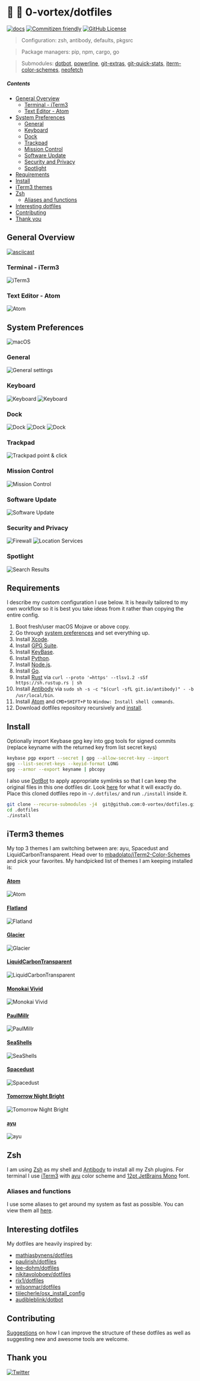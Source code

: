 # :rocket: :construction: 0-vortex/dotfiles   

[![docs](https://github.com/0-vortex/dotfiles/actions/workflows/docs.yml/badge.svg)](https://github.com/0-vortex/dotfiles/actions/workflows/docs.yml)
 [![Commitizen friendly](https://img.shields.io/badge/commitizen-friendly-brightgreen.svg)](http://commitizen.github.io/cz-cli/)
 [![GitHub License](https://img.shields.io/github/license/0-vortex/vortex.name.svg)](https://github.com/0-vortex/vortex.name/blob/master/LICENSE)

> Configuration: zsh, antibody, defaults, pkgsrc 

> Package managers: pip, npm, cargo, go

> Submodules: [dotbot](https://github.com/anishathalye/dotbot), [powerline](https://github.com/powerline/fonts), [git-extras](https://github.com/tj/git-extras), [git-quick-stats](https://github.com/arzzen/git-quick-stats), [iterm-color-schemes](https://github.com/mbadolato/iTerm2-Color-Schemes), [neofetch](https://github.com/dylanaraps/neofetch)

##### Contents

- [General Overview](#general-overview)
  - [Terminal - iTerm3](#terminal---iterm3)
  - [Text Editor - Atom](#text-editor---atom)
- [System Preferences](#system-preferences)
  - [General](#general)
  - [Keyboard](#keyboard)
  - [Dock](#dock)
  - [Trackpad](#trackpad)
  - [Mission Control](#mission-control)
  - [Software Update](#software-update)
  - [Security and Privacy](#security-and-privacy)
  - [Spotlight](#spotlight)
- [Requirements](#requirements)
- [Install](#install)
- [iTerm3 themes](#iterm3-themes)
- [Zsh](#zsh)
  - [Aliases and functions](#aliases-and-functions)
- [Interesting dotfiles](#interesting-dotfiles)
- [Contributing](#contributing)
- [Thank you](#thank-you)

## General Overview

[![asciicast](https://asciinema.org/a/zZEvW8UodkvLzjsSQLYgaLW0P.svg)](https://asciinema.org/a/zZEvW8UodkvLzjsSQLYgaLW0P)

### Terminal - iTerm3

![iTerm3](static/iterm.png)

### Text Editor - Atom

![Atom](static/atom.png)

## System Preferences

![macOS](static/system-preferences/macos.png)

### General

![General settings](static/system-preferences/general.png)

### Keyboard

![Keyboard](static/system-preferences/keyboard.png)
![Keyboard](static/system-preferences/keyboard-text.png)

### Dock

![Dock](static/system-preferences/dock-and-menu-bar.png)
![Dock](static/system-preferences/dock-and-menu-bar-battery.png)
![Dock](static/system-preferences/dock-and-menu-bar-clock.png)

### Trackpad

![Trackpad point & click](static/system-preferences/trackpad-point-and-click.png)

### Mission Control

![Mission Control](static/system-preferences/mission-control.png)

### Software Update

![Software Update](static/system-preferences/software-update.png)

### Security and Privacy

![Firewall](static/system-preferences/security-and-privacy-firewall.png)
![Location Services](static/system-preferences/security-and-privacy-location-services-system.png)

### Spotlight

![Search Results](static/system-preferences/spotlight-search-results.png)

## Requirements

I describe my custom configuration I use below. It is heavily tailored to my own workflow so it is best you take ideas from it rather than copying the entire config.

1. Boot fresh/user macOS Mojave or above copy.
1. Go through [system preferences](#system-preferences) and set everything up.
1. Install [Xcode](https://developer.apple.com/xcode/).
1. Install [GPG Suite](https://gpgtools.org).
1. Install [KeyBase](https://keybase.io).
1. Install [Python](https://www.python.org).
1. Install [Node.js](https://nodejs.org/en/).
1. Install [Go](https://golang.org/dl/).
1. Install [Rust](https://www.rust-lang.org/) via 
``curl --proto '=https' --tlsv1.2 -sSf https://sh.rustup.rs | sh``
8. Install [Antibody](http://getantibody.github.io/) via 
``sudo sh -s -c "$(curl -sfL git.io/antibody)" - -b /usr/local/bin``.
9. Install [Atom](http://atom.io) and ``CMD+SHIFT+P`` to 
``Window: Install shell commands``.
10. Download dotfiles repository recursively and [install](#install).

## Install

Optionally import Keybase gpg key into gpg tools for signed commits (replace keyname with the returned key from list secret keys)

```bash
keybase pgp export --secret | gpg --allow-secret-key --import
gpg --list-secret-keys --keyid-format LONG
gpg --armor --export keyname | pbcopy
```

I also use [DotBot](https://github.com/anishathalye/dotbot) to apply appropriate symlinks so that I can keep the original files in this one dotfiles dir. Look [here](https://raw.githubusercontent.com/0-vortex/dotfiles/master/install.conf.yaml) for what it will exactly do. Place this cloned dotfiles repo in `~/.dotfiles/` and run `./install` inside it.

```bash
git clone --recurse-submodules -j4  git@github.com:0-vortex/dotfiles.git .dotfiles
cd .dotfiles
./install
```

## iTerm3 themes

My top 3 themes I am switching between are: ayu, Spacedust and LiquidCarbonTransparent.
Head over to [mbadolato/iTerm2-Color-Schemes](https://github.com/mbadolato/iTerm2-Color-Schemes) and pick your favorites. My handpicked list of themes I am keeping installed is:

#### [Atom](https://github.com/mbadolato/iTerm2-Color-Schemes/tree/master/schemes/Atom.itermcolors)
![Atom](https://github.com/mbadolato/iTerm2-Color-Schemes/raw/master/screenshots/atom.png)

#### [Flatland](https://github.com/mbadolato/iTerm2-Color-Schemes/tree/master/schemes/Flatland.itermcolors)
![Flatland](https://github.com/mbadolato/iTerm2-Color-Schemes/raw/master/screenshots/flatland.png)

#### [Glacier](https://github.com/mbadolato/iTerm2-Color-Schemes/tree/master/schemes/Glacier.itermcolors)
![Glacier](https://github.com/mbadolato/iTerm2-Color-Schemes/raw/master/screenshots/glacier.png)

#### [LiquidCarbonTransparent](https://github.com/mbadolato/iTerm2-Color-Schemes/tree/master/schemes/LiquidCarbonTransparent.itermcolors)
![LiquidCarbonTransparent](https://github.com/mbadolato/iTerm2-Color-Schemes/raw/master/screenshots/liquid_carbon_transparent.png)

#### [Monokai Vivid](https://github.com/mbadolato/iTerm2-Color-Schemes/tree/master/schemes/Monokai%20Vivid.itermcolors)
![Monokai Vivid](https://github.com/mbadolato/iTerm2-Color-Schemes/raw/master/screenshots/monokai_vivid.png)

#### [PaulMillr](https://github.com/mbadolato/iTerm2-Color-Schemes/tree/master/schemes/PaulMillr.itermcolors)
![PaulMillr](https://github.com/mbadolato/iTerm2-Color-Schemes/raw/master/screenshots/paul_millr.png)

#### [SeaShells](https://github.com/mbadolato/iTerm2-Color-Schemes/tree/master/schemes/SeaShells.itermcolors)
![SeaShells](https://github.com/mbadolato/iTerm2-Color-Schemes/raw/master/screenshots/sea_shells.png)

#### [Spacedust](https://github.com/mbadolato/iTerm2-Color-Schemes/tree/master/schemes/Spacedust.itermcolors)
![Spacedust](https://github.com/mbadolato/iTerm2-Color-Schemes/raw/master/screenshots/spacedust.png)

#### [Tomorrow Night Bright](https://github.com/mbadolato/iTerm2-Color-Schemes/blob/master/schemes/Tomorrow%20Night%20Bright.itermcolors)
![Tomorrow Night Bright](https://github.com/mbadolato/iTerm2-Color-Schemes/raw/master/screenshots/tomorrow_night_bright.png)

#### [ayu](https://github.com/mbadolato/iTerm2-Color-Schemes/tree/master/schemes/ayu.itermcolors)
![ayu](https://github.com/mbadolato/iTerm2-Color-Schemes/raw/master/screenshots/ayu.png)

## Zsh

I am using [Zsh](http://www.zsh.org) as my shell and [Antibody](https://github.com/getantibody/antibody) to install all my Zsh plugins. For terminal I use [iTerm3](https://www.iterm2.com) with [ayu](https://raw.githubusercontent.com/mbadolato/iTerm2-Color-Schemes/master/schemes/ayu.itermcolors) color scheme and [12pt JetBrains Mono](https://www.jetbrains.com/lp/mono/) font.

### Aliases and functions

I use some aliases to get around my system as fast as possible. You can view them all [here](zsh/alias.zsh).

## Interesting dotfiles

My dotfiles are heavily inspired by:

- [mathiasbynens/dotfiles](https://github.com/mathiasbynens/dotfiles)
- [paulirish/dotfiles](https://github.com/paulirish/dotfiles)
- [lee-dohm/dotfiles](https://github.com/lee-dohm/dotfiles)
- [nikitavoloboev/dotfiles](https://github.com/nikitavoloboev/dotfiles)
- [rix1/dotfiles](https://github.com/rix1/dotfiles)
- [wilsonmar/dotfiles](https://wilsonmar.github.io/dotfiles/#launchpad-dashboard)
- [tiiiecherle/osx_install_config](https://github.com/tiiiecherle/osx_install_config#default-shell-and-config-file)
- [audibleblink/dotbot](https://github.com/audibleblink/dotbot)

## Contributing

[Suggestions](../../issues/) on how I can improve the structure of these dotfiles as well as suggesting new and awesome tools are welcome.

## Thank you

[![Twitter](https://bit.ly/2K9PC8q)](https://twitter.com/0_vortex)
